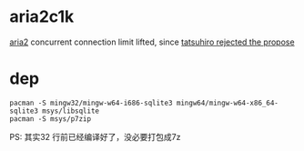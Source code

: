 # aria2c1k
[aria2](https://aria2.github.io/) concurrent connection limit lifted, since [tatsuhiro rejected the propose](https://github.com/aria2/aria2/issues/729)

# dep

```
pacman -S mingw32/mingw-w64-i686-sqlite3 mingw64/mingw-w64-x86_64-sqlite3 msys/libsqlite
pacman -S msys/p7zip
```

PS: 其实32 行前已经编译好了，没必要打包成7z


